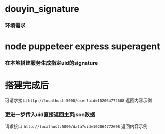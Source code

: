 # douyin_signature

### 环境需求
node puppeteer express superagent
=================================

### 在本地搭建服务生成指定uid的signature
搭建完成后
========
可请求接口
`
http://localhost:5000/user?uid=102064772608
`
返回内容示例


### 更进一步传入uid直接返回主页json数据
请求接口
`
http://localhost:5000/data?uid=102064772608
`
返回内容示例
